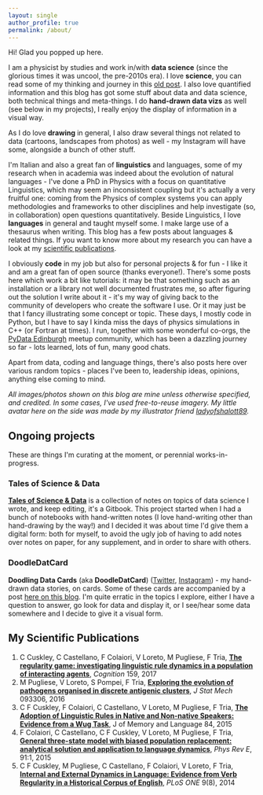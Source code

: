 ```yaml
---
layout: single
author_profile: true
permalink: /about/
---
```


Hi! Glad you popped up here.

I am a physicist by studies and work in/with **data science** (since the glorious times it was uncool, the pre-2010s era). I love **science**, you can read some of my thinking and journey in this <a href="{{ site.url }}/crossing-the-barriers" target="_blank">old post</a>. I also love quantified information and this blog has got some stuff about data and data science, both technical things and meta-things. I do **hand-drawn data vizs** as well (see below in my projects), I really enjoy the display of information in a visual way.

As I do love **drawing** in general, I also draw several things not related to data (cartoons, landscapes from photos) as well - my Instagram will have some, alongside a bunch of other stuff.

I'm Italian and also a great fan of **linguistics** and languages, some of my research when in academia was indeed about the evolution of natural languages - I've done a PhD in Physics with a focus on quantitative Linguistics, which may seem an inconsistent coupling but it's actually a very fruitful one: coming from the Physics of complex systems you can apply methodologies and frameworks to other disciplines and help investigate (so, in collaboration) open questions quantitatively. Beside Linguistics, I love **languages** in general and taught myself some. I make large use of a thesaurus when writing. This blog has a few posts about languages & related things. If you want to know more about my research you can have a look at my [scientific publications](#my-scientific-publications).

I obviously **code** in my job but also for personal projects & for fun - I like it and am a great fan of open source (thanks everyone!). There's some posts here which work a bit like tutorials: it may be that something such as an installation or a library not well documented frustrates me, so after figuring out the solution I write about it - it's my way of giving back to the community of developers who create the software I use. Or it may just be that I fancy illustrating some concept or topic.
These days, I mostly code in Python, but I have to say I kinda miss the days of physics simulations in C++ (or Fortran at times). I run, together with some wonderful co-orgs, the <a href="https://www.meetup.com/PyData-Edinburgh" target="_blank">PyData Edinburgh</a> meetup community, which has been a dazzling journey so far - lots learned, lots of fun, many good chats.

Apart from data, coding and language things, there's also posts here over various random topics - places I've been to, leadership ideas, opinions, anything else coming to mind.

_All images/photos shown on this blog are mine unless otherwise specified, and credited. In some cases, I've used free-to-reuse imagery. My little avatar here on the side was made by my illustrator friend <a href="https://www.instagram.com/ladyofshalott89/" target="_blank">ladyofshalott89</a>._


## Ongoing projects

These are things I'm curating at the moment, or perennial works-in-progress.

### Tales of Science & Data

 <a href="https://martinapugliese.gitbook.io/tales-of-science-and-data/" target="_blank">**Tales of Science & Data**</a> is a collection of notes on topics of data science I wrote, and keep editing, it's a Gitbook. This project started when I had a bunch of notebooks with hand-written notes (I love hand-writing other than hand-drawing by the way!) and I decided it was about time I'd give them a digital form: both for myself, to avoid the ugly job of having to add notes over notes on paper, for any supplement, and in order to share with others.

### DoodleDatCard

**Doodling Data Cards** (aka **DoodleDatCard**) (<a href="https://twitter.com/DoodleDatCard" target="_blank">Twitter</a>, <a href="https://www.instagram.com/doodledatcard/" target="_blank">Instagram</a>) - my hand-drawn data stories, on cards. Some of these cards are accompanied by a post <a href="/categories/#doodledatcard" target="_blank">here on this blog</a>. I'm quite erratic in the topics I explore, either I have a question to answer, go look for data and display it, or I see/hear some data somewhere and I decide to give it a visual form.

## My Scientific Publications

1. C Cuskley, C Castellano, F Colaiori, V Loreto, M Pugliese, F Tria, [**The regularity game: investigating linguistic rule dynamics in a population of interacting agents**](https://www.sciencedirect.com/science/article/abs/pii/S0010027716302670), _Cognition_ 159, 2017
2. M Pugliese, V Loreto, S Pompei, F Tria, [**Exploring the evolution of pathogens organised in discrete antigenic clusters**](https://iopscience.iop.org/article/10.1088/1742-5468/2016/09/093306/meta), _J Stat Mech_ 093306, 2016
3. C F Cuskley, F Colaiori, C Castellano, V Loreto, M Pugliese, F Tria, [**The Adoption of Linguistic Rules in Native and Non-native Speakers: Evidence from a Wug Task**](https://www.sciencedirect.com/science/article/pii/S0749596X15000790), J of Memory and Language 84, 2015
4. F Colaiori, C Castellano, C F Cuskley, V Loreto, M Pugliese, F Tria, [**General three-state model with biased population replacement: analytical solution and application to language dynamics**](https://journals.aps.org/pre/abstract/10.1103/PhysRevE.91.012808), _Phys Rev E_, 91:1, 2015
5. C F Cuskley, M Pugliese, C Castellano, F Colaiori, V Loreto, F Tria, [**Internal and External Dynamics in Language: Evidence from Verb Regularity in a Historical Corpus of English**](https://doi.org/10.1371/journal.pone.0102882), _PLoS ONE_ 9(8), 2014
